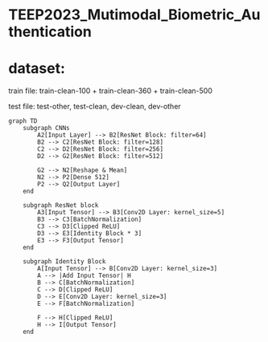 # TEEP2023_Mutimodal_Biometric_Authentication
# dataset: 
train file: train-clean-100 + train-clean-360 + train-clean-500

test file: test-other, test-clean, dev-clean, dev-other

```mermaid
graph TD
    subgraph CNNs
        A2[Input Layer] --> B2[ResNet Block: filter=64]
        B2 --> C2[ResNet Block: filter=128]
        C2 --> D2[ResNet Block: filter=256]
        D2 --> G2[ResNet Block: filter=512]
    
        G2 --> N2[Reshape & Mean]
        N2 --> P2[Dense 512]
        P2 --> Q2[Output Layer]
    end

    subgraph ResNet block
        A3[Input Tensor] --> B3[Conv2D Layer: kernel_size=5]
        B3 --> C3[BatchNormalization]
        C3 --> D3[Clipped ReLU]
        D3 --> E3[Identity Block * 3]
        E3 --> F3[Output Tensor]
    end

    subgraph Identity Block
        A[Input Tensor] --> B[Conv2D Layer: kernel_size=3]
        A --> |Add Input Tensor| H
        B --> C[BatchNormalization]
        C --> D[Clipped ReLU]
        D --> E[Conv2D Layer: kernel_size=3]
        E --> F[BatchNormalization]

        F --> H[Clipped ReLU]
        H --> I[Output Tensor]
    end
```
